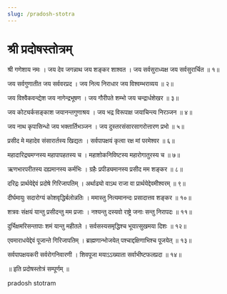 ```yaml
---
slug: /pradosh-stotra
---
```

# श्री प्रदोषस्तोत्रम्

श्री गणेशाय नमः ।
जय देव जगन्नाथ जय शङ्कर शाश्वत ।
जय सर्वसुराध्यक्ष जय सर्वसुरार्चित ॥ १॥

जय सर्वगुणातीत जय सर्ववरप्रद ।
जय नित्य निराधार जय विश्वम्भराव्यय ॥ २॥

जय विश्वैकवन्द्येश जय नागेन्द्रभूषण ।
जय गौरीपते शम्भो जय चन्द्रार्धशेखर ॥ ३॥

जय कोट्यर्कसङ्काश जयानन्तगुणाश्रय ।
जय भद्र विरूपाक्ष जयाचिन्त्य निरञ्जन ॥ ४॥

जय नाथ कृपासिन्धो जय भक्तार्तिभञ्जन ।
जय दुस्तरसंसारसागरोत्तारण प्रभो ॥ ५॥

प्रसीद मे महादेव संसारार्तस्य खिद्यतः ।
सर्वपापक्षयं कृत्वा रक्ष मां परमेश्वर ॥ ६॥

महादारिद्र्यमग्नस्य महापापहतस्य च ।
महाशोकनिविष्टस्य महारोगातुरस्य च ॥ ७॥

ऋणभारपरीतस्य दह्यमानस्य कर्मभिः ।
ग्रहैः प्रपीड्यमानस्य प्रसीद मम शङ्कर ॥ ८॥

दरिद्रः प्रार्थयेद्देवं प्रदोषे गिरिजापतिम् ।
अर्थाढ्यो वाऽथ राजा वा प्रार्थयेद्देवमीश्वरम् ॥ ९॥

दीर्घमायुः सदारोग्यं कोशवृद्धिर्बलोन्नतिः ।
ममास्तु नित्यमानन्दः प्रसादात्तव शङ्कर ॥ १०॥

शत्रवः संक्षयं यान्तु प्रसीदन्तु मम प्रजाः ।
नश्यन्तु दस्यवो राष्ट्रे जनाः सन्तु निरापदः ॥ ११॥

दुर्भिक्षमरिसन्तापाः शमं यान्तु महीतले ।
सर्वसस्यसमृद्धिश्च भूयात्सुखमया दिशः ॥ १२॥

एवमाराधयेद्देवं पूजान्ते गिरिजापतिम् ।
ब्राह्मणान्भोजयेत् पश्चाद्दक्षिणाभिश्च पूजयेत् ॥ १३॥

सर्वपापक्षयकरी सर्वरोगनिवारणी ।
शिवपूजा मयाऽऽख्याता सर्वाभीष्टफलप्रदा ॥ १४॥

॥ इति प्रदोषस्तोत्रं सम्पूर्णम् ॥



<span class='index-text'> pradosh stotram </span>